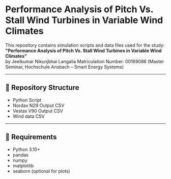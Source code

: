 # Performance Analysis of Pitch Vs. Stall Wind Turbines in Variable Wind Climates

This repository contains simulation scripts and data files used for the study:  
**"Performance Analysis of Pitch Vs. Stall Wind Turbines in Variable Wind Climates"**  
by Jeelkumar Nikunjbhai Langalia 
Matriculation Number: 00169086 
(Master Seminar, Hochschule Ansbach – Smart Energy Systems)


---

## 📁 Repository Structure

- Python Script
- Nordax N29 Output CSV
- Vestas V90 Output CSV
- Wind data CSV

---

## 🔧 Requirements

- Python 3.10+
- pandas
- numpy
- matplotlib
- seaborn (optional for plots)



